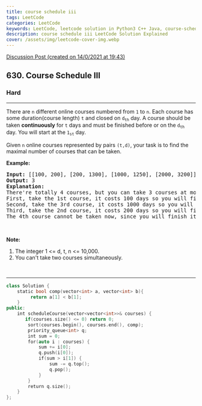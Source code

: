 ```yaml
---
title: course schedule iii
tags: LeetCode
categories: LeetCode
keywords: LeetCode, leetcode solution in Python3 C++ Java, course-schedule-iii solution
description: course schedule iii LeetCode Solution Explained
cover: /assets/img/leetcode-cover-img.webp
---
```



[Discussion Post (created on 14/0/2021 at 19:43)](https://leetcode.com/problems/course-schedule-iii/discuss/1016569/Priority-Queue-or-C%2B%2B)  
<h2>630. Course Schedule III</h2><h3>Hard</h3><hr><div><p>There are <code>n</code> different online courses numbered from <code>1</code> to <code>n</code>. Each course has some duration(course length) <code>t</code> and closed on <code>d<sub>th</sub></code> day. A course should be taken <b>continuously</b> for <code>t</code> days and must be finished before or on the <code>d<sub>th</sub></code> day. You will start at the <code>1<sub>st</sub></code> day.</p>

<p>Given <code>n</code> online courses represented by pairs <code>(t,d)</code>, your task is to find the maximal number of courses that can be taken.</p>

<p><b>Example:</b></p>

<pre><b>Input:</b> [[100, 200], [200, 1300], [1000, 1250], [2000, 3200]]
<b>Output:</b> 3
<b>Explanation:</b> 
There're totally 4 courses, but you can take 3 courses at most:
First, take the 1st course, it costs 100 days so you will finish it on the 100th day, and ready to take the next course on the 101st day.
Second, take the 3rd course, it costs 1000 days so you will finish it on the 1100th day, and ready to take the next course on the 1101st day. 
Third, take the 2nd course, it costs 200 days so you will finish it on the 1300th day. 
The 4th course cannot be taken now, since you will finish it on the 3300th day, which exceeds the closed date.
</pre>

<p>&nbsp;</p>

<p><b>Note:</b></p>

<ol>
	<li>The integer 1 &lt;= d, t, n &lt;= 10,000.</li>
	<li>You can't take two courses simultaneously.</li>
</ol>

<p>&nbsp;</p>
</div>

---




```cpp
class Solution {
    static bool comp(vector<int> a, vector<int> b){
         return a[1] < b[1];
    }
public:
    int scheduleCourse(vector<vector<int>>& courses) {
       if(courses.size() <= 0) return 0;
        sort(courses.begin(), courses.end(), comp);
        priority_queue<int> q;
        int sum = 0;
        for(auto i : courses) {
            sum += i[0];
            q.push(i[0]);
            if(sum > i[1]) {
                sum -= q.top();
                q.pop();
            }
        }
        return q.size(); 
    }
};

```
